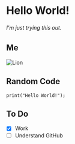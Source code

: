 # Hello World!
###### I'm just trying this out.

## Me
![Lion](https://png.pngtree.com/png-clipart/20241114/original/pngtree-cartoon-lion-clipart-illustration-free-stock-png-image_16995943.png)

## Random Code
```
print("Hello World!");
```

## To Do
- [x] Work
- [ ] Understand GitHub
